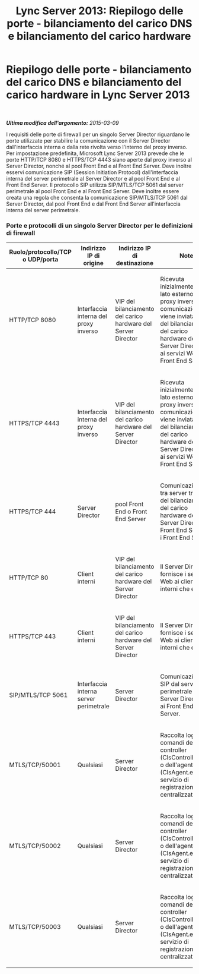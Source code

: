 ﻿---
title: 'Lync Server 2013: Riepilogo delle porte - bilanciamento del carico DNS e bilanciamento del carico hardware'
TOCTitle: Riepilogo delle porte - bilanciamento del carico DNS e bilanciamento del carico hardware
ms:assetid: b07c37e4-820e-46ee-a678-1da95d1b87af
ms:mtpsurl: https://technet.microsoft.com/it-it/library/JJ205179(v=OCS.15)
ms:contentKeyID: 49301686
ms.date: 08/24/2015
mtps_version: v=OCS.15
ms.translationtype: HT
---

# Riepilogo delle porte - bilanciamento del carico DNS e bilanciamento del carico hardware in Lync Server 2013

 

_**Ultima modifica dell'argomento:** 2015-03-09_

I requisiti delle porte di firewall per un singolo Server Director riguardano le porte utilizzate per stabilire la comunicazione con il Server Director dall'interfaccia interna o dalla rete rivolta verso l'interno del proxy inverso. Per impostazione predefinita, Microsoft Lync Server 2013 prevede che le porte HTTP/TCP 8080 e HTTPS/TCP 4443 siano aperte dal proxy inverso al Server Director, nonché al pool Front End e al Front End Server. Deve inoltre esservi comunicazione SIP (Session Initiation Protocol) dall'interfaccia interna del server perimetrale al Server Director e al pool Front End e al Front End Server. Il protocollo SIP utilizza SIP/MTLS/TCP 5061 dal server perimetrale al pool Front End e al Front End Server. Deve inoltre essere creata una regola che consenta la comunicazione SIP/MTLS/TCP 5061 dal Server Director, dal pool Front End e dal Front End Server all'interfaccia interna del server perimetrale.

### Porte e protocolli di un singolo Server Director per le definizioni di firewall

<table>
<colgroup>
<col style="width: 25%" />
<col style="width: 25%" />
<col style="width: 25%" />
<col style="width: 25%" />
</colgroup>
<thead>
<tr class="header">
<th>Ruolo/protocollo/TCP o UDP/porta</th>
<th>Indirizzo IP di origine</th>
<th>Indirizzo IP di destinazione</th>
<th>Note</th>
</tr>
</thead>
<tbody>
<tr class="odd">
<td><p>HTTP/TCP 8080</p></td>
<td><p>Interfaccia interna del proxy inverso</p></td>
<td><p>VIP del bilanciamento del carico hardware del Server Director</p></td>
<td><p>Ricevuta inizialmente dal lato esterno del proxy inverso, la comunicazione viene inviata al VIP del bilanciamento del carico hardware del Server Director e ai servizi Web del Front End Server.</p></td>
</tr>
<tr class="even">
<td><p>HTTPS/TCP 4443</p></td>
<td><p>Interfaccia interna del proxy inverso</p></td>
<td><p>VIP del bilanciamento del carico hardware del Server Director</p></td>
<td><p>Ricevuta inizialmente dal lato esterno del proxy inverso, la comunicazione viene inviata al VIP del bilanciamento del carico hardware del Server Director e ai servizi Web del Front End Server.</p></td>
</tr>
<tr class="odd">
<td><p>HTTPS/TCP 444</p></td>
<td><p>Server Director</p></td>
<td><p>pool Front End o Front End Server</p></td>
<td><p>Comunicazione tra server tra il VIP del bilanciamento del carico hardware del Server Director e il Front End Server o i Front End Server.</p></td>
</tr>
<tr class="even">
<td><p>HTTP/TCP 80</p></td>
<td><p>Client interni</p></td>
<td><p>VIP del bilanciamento del carico hardware del Server Director</p></td>
<td><p>Il Server Director fornisce i servizi Web ai client sia interni che esterni.</p></td>
</tr>
<tr class="odd">
<td><p>HTTPS/TCP 443</p></td>
<td><p>Client interni</p></td>
<td><p>VIP del bilanciamento del carico hardware del Server Director</p></td>
<td><p>Il Server Director fornisce i servizi Web ai client sia interni che esterni.</p></td>
</tr>
<tr class="even">
<td><p>SIP/MTLS/TCP 5061</p></td>
<td><p>Interfaccia interna server perimetrale</p></td>
<td><p>Server Director</p></td>
<td><p>Comunicazione SIP dal server perimetrale al Server Director e ai Front End Server.</p></td>
</tr>
<tr class="odd">
<td><p>MTLS/TCP/50001</p></td>
<td><p>Qualsiasi</p></td>
<td><p>Server Director</p></td>
<td><p>Raccolta log e comandi del controller (ClsController.exe) o dell'agente (ClsAgent.exe) del servizio di registrazione centralizzato</p></td>
</tr>
<tr class="even">
<td><p>MTLS/TCP/50002</p></td>
<td><p>Qualsiasi</p></td>
<td><p>Server Director</p></td>
<td><p>Raccolta log e comandi del controller (ClsController.exe) o dell'agente (ClsAgent.exe) del servizio di registrazione centralizzato</p></td>
</tr>
<tr class="odd">
<td><p>MTLS/TCP/50003</p></td>
<td><p>Qualsiasi</p></td>
<td><p>Server Director</p></td>
<td><p>Raccolta log e comandi del controller (ClsController.exe) o dell'agente (ClsAgent.exe) del servizio di registrazione centralizzato</p></td>
</tr>
</tbody>
</table>

